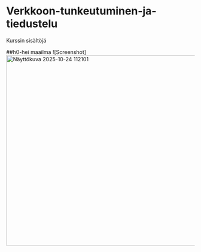 # Verkkoon-tunkeutuminen-ja-tiedustelu
Kurssin sisältöjä

##h0-hei maailma
![Screenshot]<img width="1105" height="508" alt="Näyttökuva 2025-10-24 112101" src="https://github.com/user-attachments/assets/7e0de224-dc00-4c10-a324-1217d6c7c726" />
